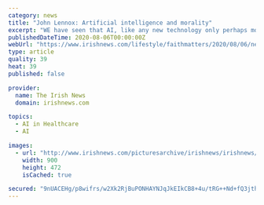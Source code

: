 ```yaml
---
category: news
title: "John Lennox: Artificial intelligence and morality"
excerpt: "WE have seen that AI, like any new technology only perhaps more so, brings with it a whole new raft of moral considerations that may easily seem unsurmountable."
publishedDateTime: 2020-08-06T00:00:00Z
webUrl: "https://www.irishnews.com/lifestyle/faithmatters/2020/08/06/news/john-lennox-artificial-intelligence-and-morality-2005788/"
type: article
quality: 39
heat: 39
published: false

provider:
  name: The Irish News
  domain: irishnews.com

topics:
  - AI in Healthcare
  - AI

images:
  - url: "http://www.irishnews.com/picturesarchive/irishnews/irishnews/2020/07/14/184539848-8632f25a-377b-4784-bb3c-a8860c727bc4.jpg"
    width: 900
    height: 472
    isCached: true

secured: "9nUACEHg/p8wifrs/w2Xk2RjBuPONHAYNJqJkEIkCB8+4u/tRG++Nd+fQ3jthPXlLLD9RKx04g0dHx1bGwJPpGCmwxEtWLYYB+nUAZ5YySnj5/D5bMnOwITEEdmH49Kb3mlXTB6TgLzBgEMTa5sl2d0AJIa2dzU17qT3slqELZpW4eoBB6aqozQhlHnXHgFCyWNMGgLvFdWH8egwah26s/FF0uFTdZ1TlJYzipqCywMEx9SpjmBlZLmKsPMzHojgJ46sgCzmXRaJ2QbYK/ijVz3RgHr6pXt231+FUdi8ScOgMwFag/oj/f5I1QpB+QCFa+u4gkSvc8hw+w7VpNk7gw==;IAXQSWngKg7DpIxHHsaDvw=="
---
```


